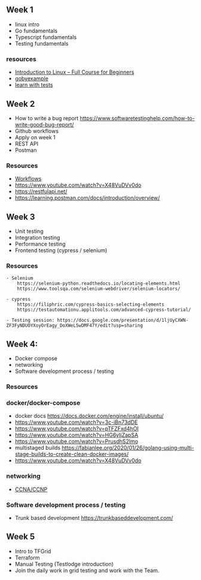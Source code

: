 ## Week 1

- linux intro
- Go fundamentals 
- Typescript fundamentals
- Testing fundamentals


### resources 
- [Introduction to Linux – Full Course for Beginners](https://www.youtube.com/watch?v=sWbUDq4S6Y8)
- [gobyexample](https://gobyexample.com)
- [learn with tests](https://quii.gitbook.io/learn-go-with-tests/)


## Week 2

- How to write a bug report https://www.softwaretestinghelp.com/how-to-write-good-bug-report/
- Github workflows
- Apply on week 1
- REST API
- Postman

### Resources 
- [Workflows](https://docs.github.com/en/actions/learn-github-actions/understanding-github-actions)
- https://www.youtube.com/watch?v=X48VuDVv0do
- https://restfulapi.net/
- https://learning.postman.com/docs/introduction/overview/


## Week 3

- Unit testing
- Integration testing
- Performance testing
- Frontend testing (cypress / selenium)

### Resources
    - Selenium
        https://selenium-python.readthedocs.io/locating-elements.html
        https://www.toolsqa.com/selenium-webdriver/selenium-locators/

    - cypress
        https://filiphric.com/cypress-basics-selecting-elements
        https://testautomationu.applitools.com/advanced-cypress-tutorial/

    - Testing session: https://docs.google.com/presentation/d/1ljUyCXWN-ZF3FyNDUOYXoyOrEagy_DoXWeL5wDMF47Y/edit?usp=sharing


## Week 4:

- Docker compose
- networking
- Software development process / testing

### Resources 

### docker/docker-compose
- docker docs https://docs.docker.com/engine/install/ubuntu/
- https://www.youtube.com/watch?v=3c-iBn73dDE
- https://www.youtube.com/watch?v=pTFZFxd4hOI
- https://www.youtube.com/watch?v=HG6yIjZapSA
- https://www.youtube.com/watch?v=PrusdhS2lmo
- multistaged builds https://fabianlee.org/2020/01/26/golang-using-multi-stage-builds-to-create-clean-docker-images/
- https://www.youtube.com/watch?v=X48VuDVv0do

### networking
- [CCNA/CCNP](https://www.youtube.com/playlist?list=PL77yNtB4-LjnN2FU3h1v5hIJOHZfW9ugq)

### Software development process / testing
- Trunk based development https://trunkbaseddevelopment.com/


## Week 5

- Intro to TFGrid
- Terraform
- Manual Testing (Testlodge introduction)
- Join the daily work in grid testing and work with the Team.
